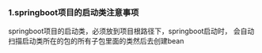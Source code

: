 ### 1.springboot项目的启动类注意事项
springboot项目的启动类，必须放到项目根路径下，springboot启动时，
会自动扫描启动类所在的包的所有子包里面的类然后去创建bean
